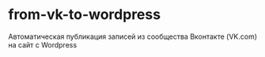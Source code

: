# from-vk-to-wordpress
Автоматическая публикация записей из сообщества Вконтакте (VK.com) на сайт с Wordpress
